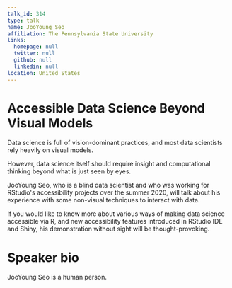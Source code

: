 ```yaml
---
talk_id: 314
type: talk
name: JooYoung Seo
affiliation: The Pennsylvania State University
links:
  homepage: null
  twitter: null
  github: null
  linkedin: null
location: United States
---
```


# Accessible Data Science Beyond Visual Models

Data science is full of vision-dominant practices, and most data scientists rely heavily on visual models. 

However, data science itself should require insight and computational thinking beyond what is just seen by eyes.

JooYoung Seo, who is a blind data scientist and who was working for RStudio's accessibility projects over the summer 2020, will talk about his experience with some non-visual techniques to interact with data.

If you would like to know more about various ways of making data science accessible via R, and new accessibility features introduced in RStudio IDE and Shiny, his demonstration without sight will be thought-provoking.

# Speaker bio

JooYoung Seo is a human person.
